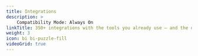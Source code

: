 ```yaml
---
title: Integrations
description: >
    Compatibility Mode: Always On
linkTitle: 350+ integrations with the tools you already use — and the ones you pretend to understand.
weight: 3
icon: bi bi-puzzle-fill
videoGrid: true
---
```


<!-- <svg id="Layer_1" xmlns="http://www.w3.org/2000/svg" version="1.1" viewBox="0 0 297.7 208.7">
<defs>
    <style>
    .st0 {
        fill: #ffffff;
    }
    </style>
</defs>
<path class="st0" d="M172.9,124.6c.4-2.1,2.2-2.9,4.2-2.8,3.8.3,7.7,7,13.6,7.9,32.1,5,31.6-56.4-.4-50.6s-2.6.9-3.6,1.4c-3.5,1.7-8.3,8.6-12.5,5.9s-1.3-2.2-1.3-2.3v-41.4l.7-.7h42.4c.7,0,3.5-2.2,4-3,4.1-7.3-5.1-11.8-6.8-18-8-28.2,53.2-27.8,44.2.5-1.9,6-9,8.4-7.5,15.7s3.2,4.9,5.1,4.9h41.9l.7.7v41.9c0,2.7-4.1,5.6-6.7,5.7-6.5.2-9.3-7-15.2-8.2-27.2-5.6-27.2,50.1,0,44.5,6.6-1.4,11.3-12.1,19.2-6.8.9.6,2.7,3.3,2.7,4.2v41.9l-.7.7h-41.9c-1.9,0-4.7,2.9-5.1,4.9-1.5,7.3,5.6,9.7,7.5,15.7,9.3,29.6-56,27.7-43.6-1.4s8-6.6,7-13.9c-.3-1.9-2.9-5.3-4.7-5.3h-42.4l-.7-.7v-41.4Z"/>
<path class="st0" d="M84.3,42c3.8.5,6.3,3.4,6.3,7.2,0,6.1-6.2,8.4-7.8,13.7-7.8,25.6,43.1,29.2,44.7,5.7.7-9.9-8.6-12.2-8.5-19.5s2.6-7.2,6.3-7.2h40.9l.7.7v44.9c0,.6,2.8,3.9,3.5,4.4,3.9,2.5,8.4,2.2,12.4,0s4.7-4.8,8-5.9c20.4-7,22.7,36.2,4.7,37.2-9.4.5-14.1-13.8-25.2-6.7-.8.5-3.5,3.9-3.5,4.4v44.9l-.7.7h-40.9c-2.6,0-5.6-2.8-6.1-5.4-1.7-8.2,8.8-11,8.4-20.9-.9-24.1-52.7-20.4-44.7,5.3s9.4,8.2,7.4,15.9-3.4,5.1-5.9,5.1h-40.9l-.7-.7v-40.4c0-2.8-2.1-5.9-5-6.5-8.5-1.8-9.9,6.2-16.5,7.5-28.2,5.8-28.2-50.3,0-44.5,6.5,1.3,8,9.3,16.5,7.5s5-3.7,5-6.5v-40.4l.7-.7h40.9Z"/>
</svg> -->